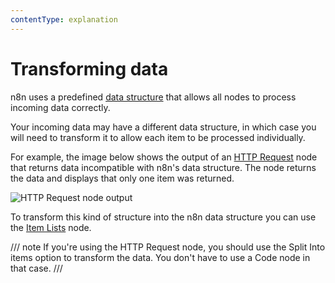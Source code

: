 ```yaml
---
contentType: explanation
---
```


# Transforming data

n8n uses a predefined [data structure](/data/data-structure/) that allows all nodes to process incoming data correctly.

Your incoming data may have a different data structure, in which case you will need to transform it to allow each item to be processed individually.

For example, the image below shows the output of an [HTTP Request](/integrations/builtin/core-nodes/n8n-nodes-base.httprequest/) node that returns data incompatible with n8n's data structure. The node returns the data and displays that only one item was returned.

![HTTP Request node output](/_images/data/transforming-data/HTTPRequest_output.png)

To transform this kind of structure into the n8n data structure you can use the [Item Lists](/integrations/builtin/core-nodes/n8n-nodes-base.itemlists/) node.

/// note
If you're using the HTTP Request node, you should use the Split Into items option to transform the data. You don't have to use a Code node in that case.
///

    

